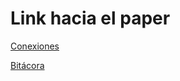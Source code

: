 # Link hacia el paper

<a href="https://www.overleaf.com/10187637vftsgstzfgqs" target="_blank"> Conexiones </a>

<a href=https://github.com/jlmasson/exploratorios_RF> Bitácora </a>
